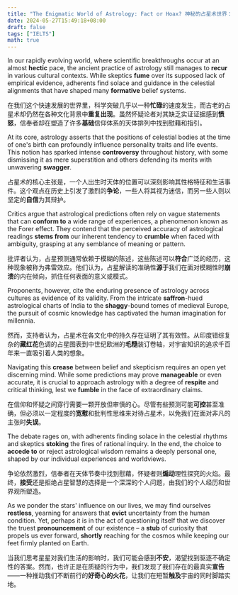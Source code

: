 ```yaml
---
title: "The Enigmatic World of Astrology: Fact or Hoax? 神秘的占星术世界：事实还是骗局?"
date: 2024-05-27T15:49:18+08:00
draft: false
tags: ["IELTS"]
math: true
---
```


In our rapidly evolving world, where scientific breakthroughs occur at an almost **hectic** pace, the ancient practice of astrology still manages to **recur** in various cultural contexts. While skeptics **fume** over its supposed lack of empirical evidence, adherents find solace and guidance in the celestial alignments that have shaped many **formative** belief systems.

在我们这个快速发展的世界里，科学突破几乎以一种**忙碌**的速度发生，而古老的占星术却仍然在各种文化背景中**重复出现**。虽然怀疑论者对其缺乏实证证据感到**愤怒**，信奉者却在塑造了许多**基础**信仰体系的天体排列中找到慰藉和指引。

At its core, astrology asserts that the positions of celestial bodies at the time of one's birth can profoundly influence personality traits  and life events. This notion has sparked intense **controversy** throughout history, with some dismissing it as mere superstition and others defending its merits with unwavering **swagger**.

占星术的核心主张是，一个人出生时天体的位置可以深刻影响其性格特征和生活事件。这个观点在历史上引发了激烈的**争论**，一些人将其视为迷信，而另一些人则以坚定的**自信**为其辩护。

Critics argue that astrological predictions often rely on vague statements that can **conform to** a wide range of experiences, a phenomenon known as the Forer effect.  They contend that the perceived accuracy of astrological readings **stems from** our inherent tendency to **crumble** when faced with ambiguity, grasping at any semblance of meaning or pattern.

批评者认为，占星预测通常依赖于模糊的陈述，这些陈述可以**符合**广泛的经历，这种现象被称为弗雷效应。他们认为，占星解读的准确性**源于**我们在面对模糊性时**崩溃**的内在倾向，抓住任何表面的意义或模式。

Proponents, however, cite the enduring presence of astrology across cultures as evidence of its validity. From the intricate **saffron**-hued astrological charts of India to the **shaggy**-bound tomes of medieval Europe, the pursuit of cosmic knowledge has captivated the human imagination for millennia.

然而，支持者认为，占星术在各文化中的持久存在证明了其有效性。从印度错综复杂的**藏红花**色调的占星图表到中世纪欧洲的**毛糙**装订卷轴，对宇宙知识的追求千百年来一直吸引着人类的想象。

Navigating this **crease** between belief and skepticism requires an open yet discerning mind. While some predictions may prove **manageable** or even accurate, it is crucial to approach astrology with a degree of **respite** and critical thinking, lest we **fumble** in the face of extraordinary claims.

在信仰和怀疑之间穿行需要一颗开放但审慎的心。尽管有些预测可能**可控**甚至准确，但必须以一定程度的**宽慰**和批判性思维来对待占星术，以免我们在面对非凡的主张时**失误**。

The debate rages on, with adherents finding solace in the celestial rhythms and skeptics **stoking** the fires of rational inquiry. In the end, the choice to **accede to** or reject astrological wisdom remains a deeply personal one, shaped by our individual experiences and worldviews.

争论依然激烈，信奉者在天体节奏中找到慰藉，怀疑者则**煽动**理性探究的火焰。最终，**接受**还是拒绝占星智慧的选择是一个深深的个人问题，由我们的个人经历和世界观所塑造。

As we ponder the stars' influence on our lives, we may find ourselves **restless**, yearning for answers that **evict** uncertainty from the human condition. Yet, perhaps it is in the act of questioning itself that we discover the truest **pronouncement** of our existence – a **stub** of curiosity that propels us ever forward, **shortly** reaching for the cosmos while keeping our feet firmly planted on Earth.

当我们思考星星对我们生活的影响时，我们可能会感到**不安**，渴望找到驱逐不确定性的答案。然而，也许正是在质疑的行为中，我们发现了我们存在的最真实**宣告**——一种推动我们不断前行的**好奇心的火花**，让我们在短暂**触及**宇宙的同时脚踏实地。
